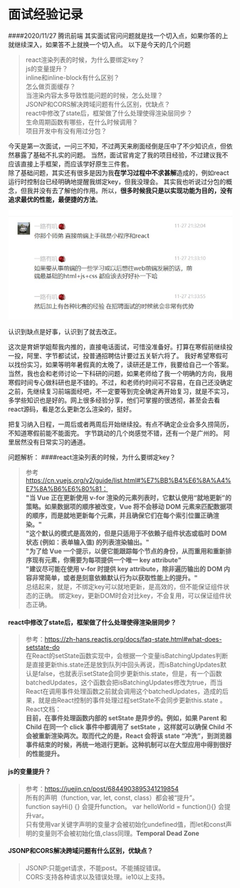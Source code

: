 <h1>面试经验记录</h1>
####2020/11/27 腾讯前端
其实面试官问问题就是找一个切入点，如果你答的上就继续深入，如果答不上就换一个切入点。
以下是今天的几个问题

> react渲染列表的时候，为什么要绑定key？   
> js的变量提升？  
> inline和inline-block有什么区别？  
> 怎么做页面缓存？  
> 当渲染内容太多导致性能问题的时候，怎么处理？  
> JSONP和CORS解决跨域问题有什么区别，优缺点？  
> react中修改了state后，框架做了什么处理使得渲染层同步？  
> 生命周期函数有哪些，在什么时候调用？  
> 项目开发中有没有用过分包？  

今天是第一次面试，一问三不知，不过两天来刷面经倒是压中了不少知识点，但依然暴露了基础不扎实的问题。
当然，面试官肯定了我的项目经验，不过建议我不应该直接上手框架，而应该学好原生三件套。  
除了基础问题，其实还有很多是因为我**在学习过程中不求甚解**造成的，例如react运行时控制台已经明确地提醒我绑定key，但我没理会。
其实我也听说过分包的概念，但我并没有去了解他的作用。所以，**很多时候我只是以实现功能为目的，没有追求最优的性能，最便捷的方法**。

<img src="../images/鹅厂面试官评价.jpg"></img>

认识到缺点是好事，认识到了就去改正。

这次是育妍学姐帮我内推的，直接电话面试，可惜没准备好。打算在寒假前继续投一投，阿里、字节都试试，投普通招聘估计要过五关斩六将了。
我好希望寒假可以找份实习，如果等明年暑假真的太晚了，读研还是工作，我要给自己一个答案。当然，我也会和老师讨论一下科研的问题，如果老师给了我一个明确的方向，我用寒假时间专心做科研也是不错的。不过，和老师约时间可不容易，在自己还没确定之前，先继续复习前端面经吧，不一定要等到完全确定再开始复习，就是不实习，多学些知识也是好的。网上很多经验分享，他们可掌握的很透彻，甚至会去看react源码，看是怎么更新怎么渲染的，挺好。

把复习纳入日程，一周后或者两周后开始继续投。有点不确定企业会多久捞简历，不知道寒假前能不能面完。
字节跳动的几个岗感觉不错，还有一个是广州的。
阿里居然没有日常实习的通道。  

问题解析：
####react渲染列表的时候，为什么要绑定key？  

> 参考 https://cn.vuejs.org/v2/guide/list.html#%E7%BB%B4%E6%8A%A4%E7%8A%B6%E6%80%81：  
**"当 Vue 正在更新使用 v-for 渲染的元素列表时，它默认使用“就地更新”的策略。如果数据项的顺序被改变，Vue 将不会移动 DOM 元素来匹配数据项的顺序，而是就地更新每个元素，并且确保它们在每个索引位置正确渲染。"   
"这个默认的模式是高效的，但是只适用于不依赖子组件状态或临时 DOM 状态 (例如：表单输入值) 的列表渲染输出。"   
"为了给 Vue 一个提示，以便它能跟踪每个节点的身份，从而重用和重新排序现有元素，你需要为每项提供一个唯一 key attribute"    
"建议尽可能在使用 v-for 时提供 key attribute，除非遍历输出的 DOM 内容非常简单，或者是刻意依赖默认行为以获取性能上的提升。"**   
总结起来，就是，不绑定key可以就地更新，是高效的，但不能保证组件状态的正确。	绑定key，更新DOM时会对比key，不会复用，可以保证组件状态正确。  
  
#### react中修改了state后，框架做了什么处理使得渲染层同步？  

> 参考：https://zh-hans.reactjs.org/docs/faq-state.html#what-does-setstate-do  
在React的setState函数实现中，会根据一个变量isBatchingUpdates判断是直接更新this.state还是放到队列中回头再说，而isBatchingUpdates默认是false，也就表示setState会同步更新this.state，但是，有一个函数batchedUpdates，这个函数会把isBatchingUpdates修改为true，而当React在调用事件处理函数之前就会调用这个batchedUpdates，造成的后果，就是由React控制的事件处理过程setState不会同步更新this.state 。  
React文档：  
**目前，在事件处理函数内部的 setState 是异步的。例如，如果 Parent 和 Child 在同一个 click 事件中都调用了 setState ，这样就可以确保 Child 不会被重新渲染两次。取而代之的是，React 会将该 state “冲洗”，到浏览器事件结束的时候，再统一地进行更新。这种机制可以在大型应用中得到很好的性能提升。**  

#### js的变量提升？  

> 参考：https://juejin.cn/post/6844903895341219854  
所有的声明（function, var, let, const, class）都会被“提升”。  
function sayHi() {} 会提升function。 var helloWorld = function(){} 会提升var。  
只有使用var关键字声明的变量才会被初始化undefined值，而let和const声明的变量则不会被初始化值,class同理。**Temporal Dead Zone**

#### JSONP和CORS解决跨域问题有什么区别，优缺点？  

> JSONP:只能get请求，不能post。不能捕捉错误。  
CORS:支持各种请求以及错误处理。ie10以上支持。